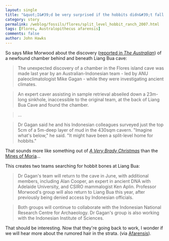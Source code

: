 ```yaml
---
layout: single 
title: "&quot;I&#39;d be very surprised if the hobbits didn&#39;t fall down there.&quot; " 
category: story
permalink: /weblog/fossils/flores/split_level_hobbit_ranch_2007.html
tags: [Flores, Australopithecus afarensis] 
comments: false 
author: John Hawks 
---
```



<p>
So says Mike Morwood about the discovery (<a href="http://www.theaustralian.news.com.au/story/0,20867,21139476-30417,00.html">reported in <i>The Australian</i></a>) of a newfound chamber behind and beneath Liang Bua cave: 
</p>

<blockquote>The unexpected discovery of a chamber in the Flores island cave was made last year by an Australian-Indonesian team - led by ANU paleoclimatologist Mike Gagan - while they were investigating ancient climates.</blockquote>

<blockquote>An expert caver assisting in sample retrieval abseiled down a 23m-long sinkhole, inaccessible to the original team, at the back of Liang Bua Cave and found the chamber.</blockquote>

<blockquote>...</blockquote>

<blockquote>Dr Gagan said he and his Indonesian colleagues surveyed just the top 5cm of a 5m-deep layer of mud in the 430sqm cavern. "Imagine what's below," he said. "It might have been a split-level home for hobbits."</blockquote>

<p>
That sounds more like something out of <a href="http://www.imdb.com/title/tt0096376/"><i>A Very Brady Christmas</i></a> than the <a href="http://en.wikipedia.org/wiki/Moria_(Middle-earth)">Mines of Moria</a>...
</p>

<p>
This creates two teams searching for hobbit bones at Liang Bua: 
</p>

<blockquote>Dr Gagan's team will return to the cave in June, with additional members, including Alan Cooper, an expert in ancient DNA with Adelaide University, and CSIRO mammalogist Ken Aplin. Professor Morwood's group will also return to Liang Bua this year, after previously being denied access by Indonesian officials.</blockquote>

<blockquote>Both groups will continue to collaborate with the Indonesian National Research Centre for Archaeology. Dr Gagan's group is also working with the Indonesian Institute of Sciences.</blockquote>

<p>
That should be interesting. Now that they're going back to work, I wonder if we will hear more about the rumored hair in the strata. (via <a href="http://scienceblogs.com/afarensis/2007/01/29/homo_floresiensis_the_chamber/#more">Afarensis</a>). 
</p>

